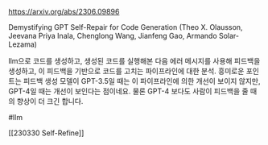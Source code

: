 https://arxiv.org/abs/2306.09896

Demystifying GPT Self-Repair for Code Generation (Theo X. Olausson, Jeevana Priya Inala, Chenglong Wang, Jianfeng Gao, Armando Solar-Lezama)

llm으로 코드를 생성하고, 생성된 코드를 실행해본 다음 에러 메시지를 사용해 피드백을 생성하고, 이 피드백을 기반으로 코드를 고치는 파이프라인에 대한 분석. 흥미로운 포인트는 피드백 생성 모델이 GPT-3.5일 때는 이 파이프라인에 의한 개선이 보이지 않지만, GPT-4일 때는 개선이 보인다는 점이네요. 물론 GPT-4 보다도 사람이 피드백을 줄 때의 향상이 더 크긴 합니다.

#llm 

[[230330 Self-Refine]]